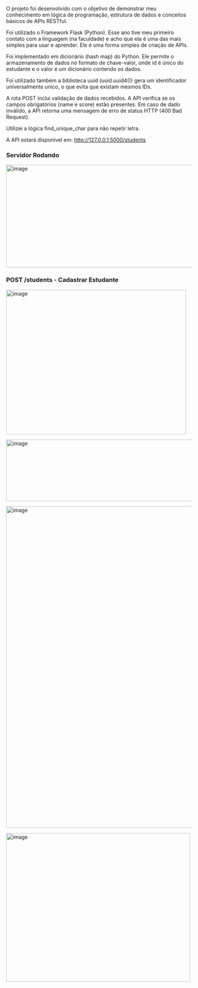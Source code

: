 O projeto foi desenvolvido com o objetivo de demonstrar meu conhecimento em lógica de programação, estrutura de dados e conceitos básicos de APIs RESTful.

Foi utilizado o Framework Flask (Python). Esse ano tive meu primeiro contato com a linguagem (na faculdade) e acho que ela é uma das mais simples para usar e aprender. Ele é uma forma simples de criação de APIs.

Foi implementado em dicionário (hash map) do Python. Ele permite o armazenamento de dados no formato de chave-valor, onde id é único do estudante e o valor é um dicionário contendo os dados. 

Foi utilizado também a biblioteca uuid (uuid.uuid4()) gera um identificador universalmente unico, o que evita que existam mesmos IDs.

A rota POST inclui validação de dados recebidos. A API verifica se os campos obrigatórios (name e score) estão presentes. Em caso de dado inválido, a API retorna uma mensagem de erro de status HTTP (400 Bad Request).

Utilizei a lógica find_unique_char para não repetir letra. 

A API estará disponível em: http://127.0.0.1:5000/students

### Servidor Rodando
<img width="508" height="279" alt="image" src="https://github.com/user-attachments/assets/0abee341-9d4e-4ab9-8226-50fec694f9d6" /><br>

### POST /students - Cadastrar Estudante
<img width="488" height="392" alt="image" src="https://github.com/user-attachments/assets/0ba28350-713c-4a5c-b20b-6ff14da84dcc" /><br>

<img width="752" height="167" alt="image" src="https://github.com/user-attachments/assets/68524622-7ffe-4034-b3bf-62f318fbf900" /><br>

<img width="675" height="872" alt="image" src="https://github.com/user-attachments/assets/00de43de-5186-4f46-8d89-eeb71955e8d3" /><br>

<img width="499" height="403" alt="image" src="https://github.com/user-attachments/assets/af9f612f-0290-415f-93a0-8fab0e5cdd6d" />



